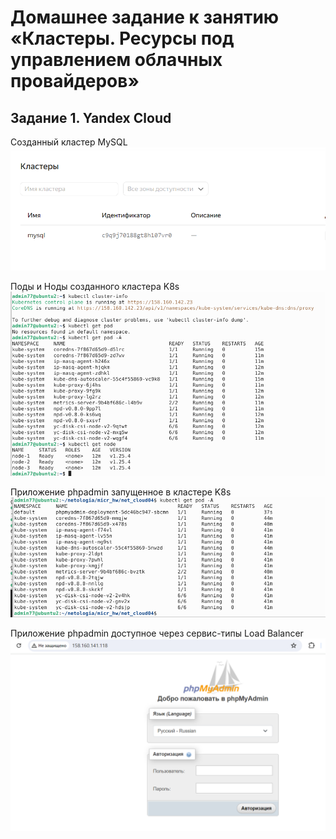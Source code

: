 # Домашнее задание к занятию «Кластеры. Ресурсы под управлением облачных провайдеров»

##  Задание 1. Yandex Cloud
Созданный кластер MySQL
![04](/images/04.png)

Поды и Ноды созданного кластера K8s
![01](/images/01.png)

Приложение phpadmin запущенное в кластере K8s
![02](/images/02.png)

Приложение phpadmin доступное через сервис-типы Load Balancer
![03](/images/03.png)
